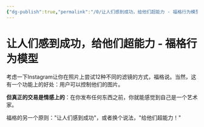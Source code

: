 ```yaml
---
{"dg-publish":true,"permalink":"/0/让人们感到成功，给他们超能力 - 福格行为模型/","created":"2023-05-30T23:50:35.677+08:00","updated":"2023-06-07T13:37:11.737+08:00"}
---
```


# 让人们感到成功，给他们超能力 - 福格行为模型


考虑一下Instagram让你在照片上尝试12种不同的滤镜的方式，福格说。当然，这有一个功能上的好处：用户可以控制他们的图片。

**但真正的交易是情感上的**：在你发布任何东西之前，你就能感觉到自己是一个艺术家。


福格的另一个原则："让人们感到成功"，或者换个说法，"给他们超能力！"